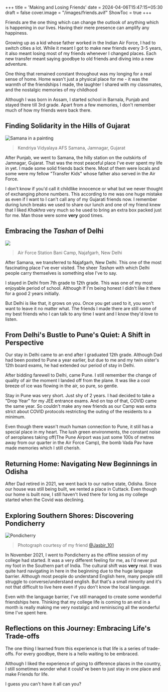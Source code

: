 +++
title = 'Making and Losing Friends'
date = 2024-04-06T15:47:15+05:30
draft = false
cover.image = "/images/friends.avif"
ShowToc = true
+++

Friends are the one thing which can change the outlook of anything which is happening in our lives. Having their mere presence can amplify any happiness. 

Growing up as a kid whose father worked in the Indian Air Force, I had to switch cities a lot. While it meant I got to make new friends every 3-5 years, it also meant losing most of my friends whenever I changed places. Each new transfer meant saying goodbye to old friends and diving into a new adventure.

One thing that remained constant throughout was my longing for a real sense of home. Home wasn't just a physical place for me - it was the warmth of the friendships I made, the laughter I shared with my classmates, and the nostalgic memories of my childhood

Although I was born in Assam, I started school in Barnala, Punjab and stayed there till 3rd grade. Apart from a few memories, I don't remember much of how my friends were back there. 

## Finding Solidarity in the Hills of Gujarat
![Samana in a painting](/images/samana.jpg)
> Kendriya Vidyalaya AFS Samana, Jamnagar, Gujarat

After Punjab, we went to Samana, the hilly station on the outskirts of Jamnagar, Gujarat. That was the most peaceful place I've ever spent my life in yet. I made some solid friends back there.
Most of them were locals and some were my fellow "Transfer Kids" whose father also served in the Air Force. 

I don't know if you'd call it childlike innocence or what but we never thought of exchanging phone numbers. 
This according to me was one huge mistake as even if I want to I can't call any of my Gujarati friends now. I remember during lunch breaks we used to share our lunch and one of my friend knew that I liked *Khakhra* very much so he used to bring an extra box packed just for me. Man those were some **very** good times.

## Embracing the *Tashan* of Delhi

![](/images/najafgarh.png)
> Air Force Station Bani Camp, Najafgarh, New Delhi

After Samana, we transferred to Najafgarh, New Delhi. This one of the most fascinating place I've ever visited. The sheer *Tashan* with which Delhi people carry themselves is something else I've to say. 

I stayed in Delhi from 7th grade to 12th grade. This was one of my most enjoyable period of school. Although If I'm being honest I didn't like it there for a good 2 years initially. 

But Delhi is like that, it grows on you. Once you get used to it, you won't want to leave it no matter what. The friends I made there are still some of my best friends who I can talk to any time I want and I know they'd love to listen.

## From Delhi's Bustle to Pune's Quiet: A Shift in Perspective

Our stay in Delhi came to an end after I graduated 12th grade. Although Dad had been posted to Pune a year earlier, but due to me and my twin sister's 12th board exams, he had extended our period of stay in Delhi. 

After bidding farewell to Delhi, came Pune. I still remember the change of quality of air the moment I landed off from the plane. It was like a cool breeze of ice was flowing in the air, so pure, so gentle.
 
Stay in Pune was very short. Just shy of 2 years. I had decided to take a "Drop Year" for my JEE entrance exams. And on top of that, COVID came the same year. So couldn't make any new friends as our Camp was extra strict about COVID protocols restricting the outing of the residents to a minimum.

Even though there wasn't much human connection to Pune, it still has a special place in my heart. The lush green environments, the constant noise of aeroplanes taking off(The Pune Airport was just some 100s of metres away from our quarter in the Air Force Camp), the bomb Vada Pav have made memories which I still cherish.

## Returning Home: Navigating New Beginnings in Odisha

After Dad retired in 2021, we went back to our native state, Odisha. Since our house was still being built, we rented a place in Cuttack. Even though our home is built now, I still haven't lived there for long as my college started when the Covid was declining.

## Exploring Southern Shores: Discovering Pondicherry 

![Pondicherry](/images/pondicherry.jpeg)
> Photograph courtesy of my friend [@Jasbir_101](https://www.instagram.com/jasbir_101/)

In November 2021, I went to Pondicherry as the offline session of my college had started. It was a very different feeling for me, as I'd never put my foot in the Southern part of India. The cultural shift was **very** real. It was quite hard navigating in here in the beginning due to the huge language barrier. Although most people do understand English here, many people still struggle to converse/understand english. But that's a small minority and it's not that difficult to live here even if you don't know the local language.

Even with the language barrier, I've still managed to create some wonderful friendships here.
Thinking that my college life is coming to an end in a month is really making me very nostalgic and reminiscing all the wonderful time I've spent here.

## Reflections on this Journey: Embracing Life's Trade-offs

The one thing I learned from this experience is that life is a series of trade-offs. For every goodbye, there is a hello waiting to be embraced.

Although I liked the experience of going to difference places in the country, I still sometimes wonder what it could've been to just stay in one place and make Friends for life.

I guess you can't have it all can you?